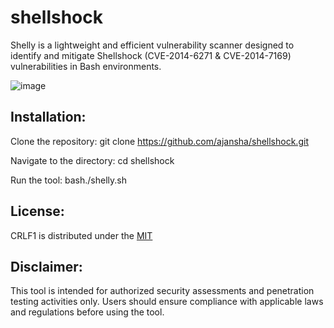 # shellshock
Shelly is a lightweight and efficient vulnerability scanner designed to identify and mitigate Shellshock (CVE-2014-6271 &amp; CVE-2014-7169) vulnerabilities in Bash environments.

![image](https://github.com/ajansha/shellshock/assets/68161367/5da34db6-314e-48fe-8240-e8dc371dc30f)

## Installation:

Clone the repository: git clone https://github.com/ajansha/shellshock.git

Navigate to the directory: cd shellshock

Run the tool: bash./shelly.sh

## License:

CRLF1 is distributed under the [MIT](https://github.com/ajansha/shellshock/blob/main/LICENSE)

## Disclaimer:
This tool is intended for authorized security assessments and penetration testing activities only. Users should ensure compliance with applicable laws and regulations before using the tool.
